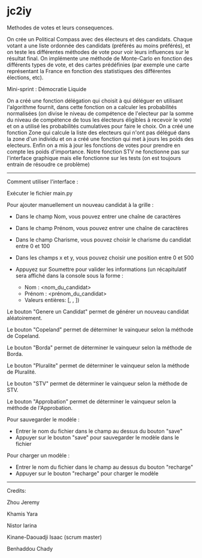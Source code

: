 # jc2iy


Methodes de votes et leurs consequences.

On crée un Political Compass avec des électeurs et des candidats. Chaque votant a une liste ordonnée des candidats (préférés au moins préférés), et on teste les différentes méthodes de vote pour voir leurs influences sur le résultat final. On implémente une méthode de Monte-Carlo en fonction des différents types de vote, et des cartes prédéfinies (par exemple une carte représentant la France en fonction des statistiques des différentes élections, etc).

Mini-sprint : Démocratie Liquide

On a créé une fonction délégation qui choisit à qui déléguer en utilisant l'algorithme fournit, dans cette fonction on a calculer les probabilités normalisées (on divise le niveau de compétence de l'electeur par la somme du niveau de compétence de tous les électeurs éligibles à recevoir le vote) et on a utilisé les probabilités cumulatives pour faire le choix.
On a créé une fonction Zone qui calcule la liste des electeurs qui n'ont pas délégué dans la zone d'un individu et on a créé une fonction qui met à jours les poids des electeurs.
Enfin on a mis à jour les fonctions de votes pour prendre en compte les poids d'importance.
Notre fonction STV ne fonctionne pas sur l'interface graphique mais elle fonctionne sur les tests (on est toujours entrain de résoudre ce problème)


----------------------------------------------------------------------------------------------------

Comment utiliser l'interface :


Exécuter le fichier main.py

Pour ajouter manuellement un nouveau candidat à la grille :
 - Dans le champ Nom, vous pouvez entrer une chaîne de caractères
 - Dans le champ Prénom, vous pouvez entrer une chaîne de caractères
 - Dans le champ Charisme, vous pouvez choisir le charisme du candidat entre 0 et 100
 - Dans les champs x et y, vous pouvez choisir une position entre 0 et 500

 - Appuyez sur Soumettre pour valider les informations
   (un récapitulatif sera affiché dans la console sous la forme :
    - Nom : <nom_du_candidat>
    - Prénom : <prénom_du_candidat>
    - Valeurs entières: [<charisme>, <x>, <y>])

Le bouton "Genere un Candidat" permet de générer un nouveau candidat aléatoirement.

Le bouton "Copeland" permet de déterminer le vainqueur selon la méthode de Copeland.

Le bouton "Borda" permet de déterminer le vainqueur selon la méthode de Borda.

Le bouton "Pluralite" permet de déterminer le vainqueur selon la méthode de Pluralité.

Le bouton "STV" permet de déterminer le vainqueur selon la méthode de STV.

Le bouton "Approbation" permet de déterminer le vainqueur selon la méthode de l'Approbation.


Pour sauvegarder le modèle :
 - Entrer le nom du fichier dans le champ au dessus du bouton "save"
 - Appuyer sur le bouton "save" pour sauvegarder le modèle dans le fichier

Pour charger un modèle :
 - Entrer le nom du fichier dans le champ au dessus du bouton "recharge"
 - Appuyer sur le bouton "recharge" pour charger le modèle


----------------------------------------------------------------------------------------------------


Credits:

Zhou Jeremy

Khamis Yara

Nistor Iarina

Kinane-Daouadji Isaac (scrum master)

Benhaddou Chady





